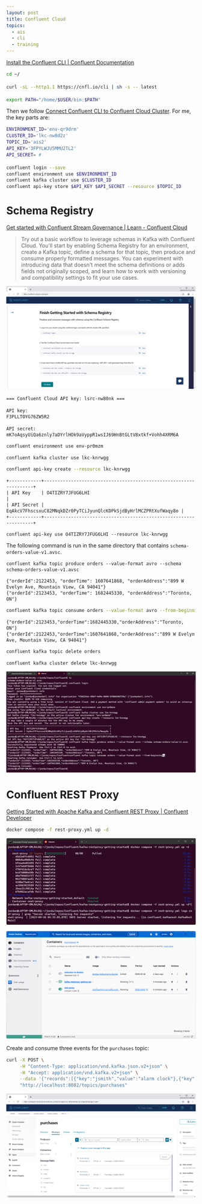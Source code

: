 ```yaml
---
layout: post
title: Confluent Cloud
topics:
  - ais
  - cli
  - training
---
```


[Install the Confluent CLI \| Confluent Documentation](https://docs.confluent.io/confluent-cli/current/install.html)

```bash
cd ~/

curl -sL --http1.1 https://cnfl.io/cli | sh -s -- latest

export PATH="/home/$USER/bin:$PATH"
```

Then we follow [Connect Confluent CLI to Confluent Cloud Cluster](https://docs.confluent.io/confluent-cli/current/connect.html). For me, the key parts are:

```bash
ENVIRONMENT_ID='env-qr9drm'
CLUSTER_ID='lkc-nw8d2z'
TOPIC_ID='ais2'
API_KEY='3FPYLWJU5MMU2TL2'
API_SECRET= #

confluent login --save
confluent environment use $ENVIRONMENT_ID
confluent kafka cluster use $CLUSTER_ID
confluent api-key store $API_KEY $API_SECRET --resource $TOPIC_ID
```

# Schema Registry

[Get started with Confluent Stream Governance \| Learn - Confluent Cloud](https://confluent.cloud/learn)

> Try out a basic workflow to leverage schemas in Kafka with Confluent Cloud. You'll start by enabling Schema Registry for an environment, create a Kafka topic, define a schema for that topic, then produce and consume properly formatted messages. You can experiment with introducing data that doesn't meet the schema definitions or adds fields not originally scoped, and learn how to work with versioning and compatibility settings to fit your use cases.


![Finish Getting Started with Schema Registry](/images/Confluent/Topics-Confluent-Cloud.png)

```
=== Confluent Cloud API key: lsrc-nw80nk ===

API key:
F3PLLTOYG76ZW5R2

API secret:
mK7oAqsyUiQa6znly7aDYrlHOk9aVyppR1wsIJ69HnBtGLtV8xtkf+Vohh4XRM6A
```

```bash
confluent environment use env-pr0mzm
```

```bash
confluent kafka cluster use lkc-knrwgg
```

```bash
confluent api-key create --resource lkc-knrwgg
```

```
+------------+------------------------------------------------------------------+
| API Key    | O4TIZRY7JFUG6LHI                                                 |
| API Secret | EqAkcV7FhscsxuC82MNqkDZr0PyTCiJyunQlcKDPkSjdByHrlMCZPRtXufWaqy8o |
+------------+------------------------------------------------------------------+
```

```
confluent api-key use O4TIZRY7JFUG6LHI --resource lkc-knrwgg
```

The following command is run in the same directory that contains `schema-orders-value-v1.avsc`.

```
confluent kafka topic produce orders --value-format avro --schema schema-orders-value-v1.avsc
```

```
{"orderId":2122453, "orderTime": 1607641868, "orderAddress":"899 W Evelyn Ave, Mountain View, CA 94041"}
{"orderId":2123453, "orderTime": 1682445330, "orderAddress":"Toronto, ON"}
```

```bash
confluent kafka topic consume orders --value-format avro --from-beginning
```

```
{"orderId":2123453,"orderTime":1682445330,"orderAddress":"Toronto, ON"}
{"orderId":2122453,"orderTime":1607641868,"orderAddress":"899 W Evelyn Ave, Mountain View, CA 94041"}
```

```bash
confluent kafka topic delete orders
```

```bash
confluent kafka cluster delete lkc-knrwgg
```

![Confluent CLI](/images/Confluent/ccloud-learn-kafka.png)

# Confluent REST Proxy

[Getting Started with Apache Kafka and Confluent REST Proxy \| Confluent Developer](https://developer.confluent.io/get-started/rest/)

```bash
docker compose -f rest-proxy.yml up -d
```

![docker compose rest-proxy.yml](/images/Confluent/docker_rest_proxy_yml.png)

![Seeing container appear in Docker Desktop](/images/Confluent/docker_desktop_rest_proxy_yml.png)

Create and consume three events for the `purchases` topic:

```bash
curl -X POST \
     -H "Content-Type: application/vnd.kafka.json.v2+json" \
     -H "Accept: application/vnd.kafka.v2+json" \
     --data '{"records":[{"key":"jsmith","value":"alarm clock"},{"key":"htanaka","value":"batteries"},{"key":"awalther","value":"bookshelves"}]}' \
     "http://localhost:8082/topics/purchases"
```

![purchases topic](/images/Confluent/purchases.png)